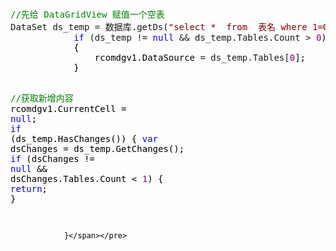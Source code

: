 <div class="cnblogs_code">&nbsp;</div>
<div class="cnblogs_code">
<pre> 
<span style="color: #008000;">//</span><span style="color: #008000;">先给 DataGridView 赋值一个空表</span>
DataSet ds_temp = 数据库.getDs(<span style="color: #800000;">"</span><span style="color: #800000;">select *  from  表名 where 1=0</span><span style="color: #800000;">"</span><span style="color: #000000;">);
            </span><span style="color: #0000ff;">if</span> (ds_temp != <span style="color: #0000ff;">null</span> &amp;&amp; ds_temp.Tables.Count &gt; <span style="color: #800080;">0</span><span style="color: #000000;">)
            {
                rcomdgv1.DataSource </span>= ds_temp.Tables[<span style="color: #800080;">0</span><span style="color: #000000;">];
            }


</span><span style="color: #008000;">//</span><span style="color: #008000;">获取新增内容</span>
rcomdgv1.CurrentCell = <span style="color: #0000ff;">null</span><span style="color: #000000;">;
 </span><span style="color: #0000ff;">if</span><span style="color: #000000;"> (ds_temp.HasChanges())
{
                    </span><span style="color: #0000ff;">var</span> dsChanges =<span style="color: #000000;"> ds_temp.GetChanges();
                    </span><span style="color: #0000ff;">if</span> (dsChanges != <span style="color: #0000ff;">null</span> &amp;&amp; dsChanges.Tables.Count &lt; <span style="color: #800080;">1</span>) { <span style="color: #0000ff;">return</span><span style="color: #000000;">; }


                 
                }</span></pre>
</div>
<p>&nbsp;</p>